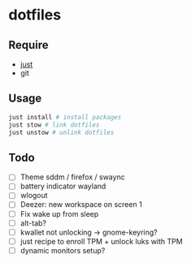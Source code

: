 # dotfiles

## Require
- [just](https://github.com/casey/just)
- git

## Usage
```sh
just install # install packages
just stow # link dotfiles
just unstow # unlink dotfiles
```

## Todo
- [ ] Theme sddm / firefox / swaync
- [ ] battery indicator wayland
- [ ] wlogout
- [ ] Deezer: new workspace on screen 1
- [ ] Fix wake up from sleep
- [ ] alt-tab?
- [ ] kwallet not unlocking -> gnome-keyring?
- [ ] just recipe to enroll TPM + unlock luks with TPM
- [ ] dynamic monitors setup?
